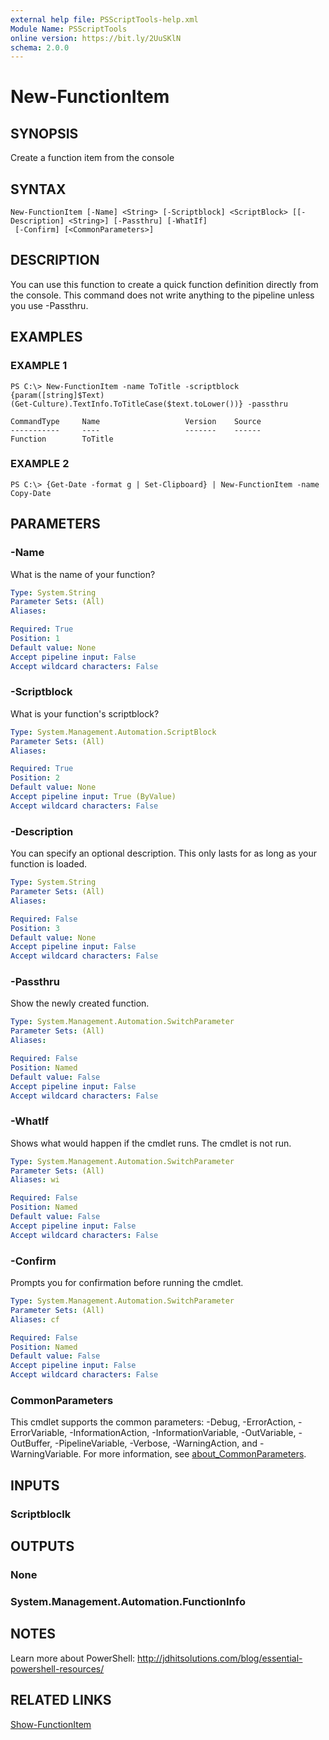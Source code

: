 ```yaml
---
external help file: PSScriptTools-help.xml
Module Name: PSScriptTools
online version: https://bit.ly/2UuSKlN
schema: 2.0.0
---
```


# New-FunctionItem

## SYNOPSIS
Create a function item from the console

## SYNTAX

```
New-FunctionItem [-Name] <String> [-Scriptblock] <ScriptBlock> [[-Description] <String>] [-Passthru] [-WhatIf]
 [-Confirm] [<CommonParameters>]
```

## DESCRIPTION
You can use this function to create a quick function definition directly from the console.
This command does not write anything to the pipeline unless you use -Passthru.

## EXAMPLES

### EXAMPLE 1
```
PS C:\> New-FunctionItem -name ToTitle -scriptblock {param([string]$Text)
(Get-Culture).TextInfo.ToTitleCase($text.toLower())} -passthru

CommandType     Name                   Version    Source
-----------     ----                   -------    ------
Function        ToTitle
```

### EXAMPLE 2
```
PS C:\> {Get-Date -format g | Set-Clipboard} | New-FunctionItem -name Copy-Date
```

## PARAMETERS

### -Name
What is the name of your function?

```yaml
Type: System.String
Parameter Sets: (All)
Aliases:

Required: True
Position: 1
Default value: None
Accept pipeline input: False
Accept wildcard characters: False
```

### -Scriptblock
What is your function's scriptblock?

```yaml
Type: System.Management.Automation.ScriptBlock
Parameter Sets: (All)
Aliases:

Required: True
Position: 2
Default value: None
Accept pipeline input: True (ByValue)
Accept wildcard characters: False
```

### -Description
You can specify an optional description.
This only lasts for as long as your function is loaded.

```yaml
Type: System.String
Parameter Sets: (All)
Aliases:

Required: False
Position: 3
Default value: None
Accept pipeline input: False
Accept wildcard characters: False
```

### -Passthru
Show the newly created function.

```yaml
Type: System.Management.Automation.SwitchParameter
Parameter Sets: (All)
Aliases:

Required: False
Position: Named
Default value: False
Accept pipeline input: False
Accept wildcard characters: False
```

### -WhatIf
Shows what would happen if the cmdlet runs.
The cmdlet is not run.

```yaml
Type: System.Management.Automation.SwitchParameter
Parameter Sets: (All)
Aliases: wi

Required: False
Position: Named
Default value: False
Accept pipeline input: False
Accept wildcard characters: False
```

### -Confirm
Prompts you for confirmation before running the cmdlet.

```yaml
Type: System.Management.Automation.SwitchParameter
Parameter Sets: (All)
Aliases: cf

Required: False
Position: Named
Default value: False
Accept pipeline input: False
Accept wildcard characters: False
```

### CommonParameters
This cmdlet supports the common parameters: -Debug, -ErrorAction, -ErrorVariable, -InformationAction, -InformationVariable, -OutVariable, -OutBuffer, -PipelineVariable, -Verbose, -WarningAction, and -WarningVariable. For more information, see [about_CommonParameters](http://go.microsoft.com/fwlink/?LinkID=113216).

## INPUTS

### Scriptbloclk
## OUTPUTS

### None
### System.Management.Automation.FunctionInfo
## NOTES
Learn more about PowerShell: http://jdhitsolutions.com/blog/essential-powershell-resources/

## RELATED LINKS

[Show-FunctionItem]()

